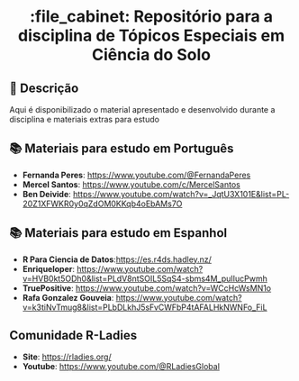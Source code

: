 <h1 align="center">:file_cabinet: Repositório para a disciplina de Tópicos Especiais em Ciência do Solo</h1>

## :memo: Descrição
Aqui é disponibilizado o material apresentado e desenvolvido durante a disciplina e materiais extras para estudo

## :books: Materiais para estudo em Português
* <b>Fernanda Peres</b>: https://www.youtube.com/@FernandaPeres
* <b>Mercel Santos</b>: https://www.youtube.com/c/MercelSantos
* <b>Ben Deivide</b>: https://www.youtube.com/watch?v=_JqtU3X101E&list=PL-20Z1XFWKR0y0qZdOM0KKqb4oEbAMs7O

## :books: Materiais para estudo em Espanhol
* <b>R Para Ciencia de Datos</b>:https://es.r4ds.hadley.nz/
* <b>Enriqueloper</b>: https://www.youtube.com/watch?v=HVB0kt5ODh0&list=PLdV8ntSOIL5SqS4-sbms4M_puIIucPwmh
* <b>TruePositive</b>: https://www.youtube.com/watch?v=WCcHcWsMN1o
* <b>Rafa Gonzalez Gouveia</b>: https://www.youtube.com/watch?v=k3tiNvTmug8&list=PLbDLkhJ5sFvCWFbP4tAFALHkNWNFo_FiL

## Comunidade R-Ladies
* <b>Site</b>: https://rladies.org/
* <b>Youtube</b>: https://www.youtube.com/@RLadiesGlobal


